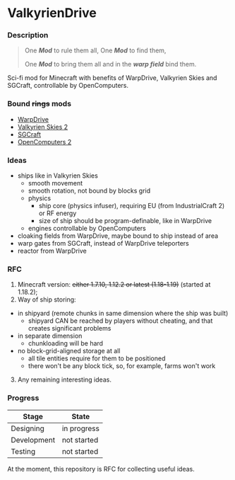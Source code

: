 # ValkyrienDrive

### Description

> One ***Mod*** to rule them all, One ***Mod*** to find them,
> 
> One ***Mod*** to bring them all and in the ***warp field*** bind them.

Sci-fi mod for Minecraft with benefits of WarpDrive, Valkyrien Skies and SGCraft, controllable by OpenComputers.

### Bound **~~rings~~** mods
- [WarpDrive](https://github.com/LemADEC/WarpDrive/)
- [Valkyrien Skies 2](https://github.com/ValkyrienSkies/Valkyrien-Skies-2/)
- [SGCraft](https://github.com/gcewing/SGCraft/tree/mc1.7/)
- [OpenComputers 2](https://github.com/fnuecke/oc2)

### Ideas

- ships like in Valkyrien Skies
  - smooth movement
  - smooth rotation, not bound by blocks grid
  - physics
    - ship core (physics infuser), requiring EU (from IndustrialCraft 2) or RF energy
    - size of ship should be program-definable, like in WarpDrive
  - engines controllable by OpenComputers
- cloaking fields from WarpDrive, maybe bound to ship instead of area
- warp gates from SGCraft, instead of WarpDrive teleporters
- reactor from WarpDrive

### RFC

1. Minecraft version: ~~either 1.7.10, 1.12.2 or latest (1.18-1.19)~~ (started at 1.18.2);
2. Way of ship storing: 
  - in shipyard (remote chunks in same dimension where the ship was built)
    - shipyard CAN be reached by players without cheating, and that creates significant problems
  - in separate dimension
    - chunkloading will be hard
  - no block-grid-aligned storage at all
    - all tile entities require for them to be positioned
    - there won't be any block tick, so, for example, farms won't work
3. Any remaining interesting ideas.

### Progress

| Stage        | State       |
| ------------ | ----------- |
| Designing    | in progress |
| Development  | not started |
| Testing      | not started |

At the moment, this repository is RFC for collecting useful ideas.
